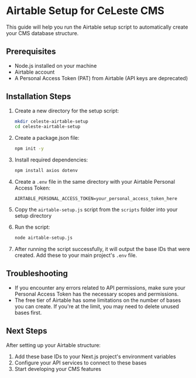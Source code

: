 # Airtable Setup for CeLeste CMS

This guide will help you run the Airtable setup script to automatically create your CMS database structure.

## Prerequisites

- Node.js installed on your machine
- Airtable account
- A Personal Access Token (PAT) from Airtable (API keys are deprecated)

## Installation Steps

1. Create a new directory for the setup script:
   ```bash
   mkdir celeste-airtable-setup
   cd celeste-airtable-setup
   ```

2. Create a package.json file:
   ```bash
   npm init -y
   ```

3. Install required dependencies:
   ```bash
   npm install axios dotenv
   ```

4. Create a `.env` file in the same directory with your Airtable Personal Access Token:
   ```
   AIRTABLE_PERSONAL_ACCESS_TOKEN=your_personal_access_token_here
   ```

5. Copy the `airtable-setup.js` script from the `scripts` folder into your setup directory

6. Run the script:
   ```bash
   node airtable-setup.js
   ```

7. After running the script successfully, it will output the base IDs that were created. Add these to your main project's `.env` file.

## Troubleshooting

- If you encounter any errors related to API permissions, make sure your Personal Access Token has the necessary scopes and permissions.
- The free tier of Airtable has some limitations on the number of bases you can create. If you're at the limit, you may need to delete unused bases first.

## Next Steps

After setting up your Airtable structure:

1. Add these base IDs to your Next.js project's environment variables
2. Configure your API services to connect to these bases
3. Start developing your CMS features
